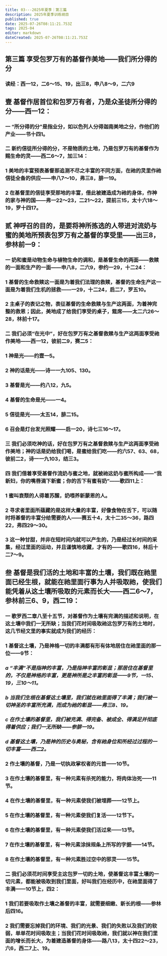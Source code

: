 ```yaml
---
title: 03---2025年夏季｜第三篇
description: 2025年夏季训练纲目
published: true
date: 2025-07-26T08:11:21.753Z
tags: 2025-04
editor: markdown
dateCreated: 2025-07-26T08:11:21.753Z
---
```


## 第三篇    享受包罗万有的基督作美地——我们所分得的分

### 读经：西一12，二6～15、19，出三8，申八8～9，二六9

## 壹    基督作居首位和包罗万有者，乃是众圣徒所分得的分——西一12：

### 一    “所分得的分”是指业分，如以色列人分得迦南美地之分，作他们的产业——书十四1。

### 二    新约信徒所分得的分，不是物质的土地，乃是包罗万有的基督作为赐生命的灵——西二6～7，加三14：

### 1    美地的丰富预表基督那追测不尽之丰富的不同方面，在祂的灵里作祂信徒全备的供应——申八7～10，弗三8，腓一19。

### 2    在基督里的信徒享受那地的丰富，借此被建造成为祂的身体，作神的家与神的国——弗一22～23，二21～22，提前三15，太十六18～19，罗十四17。

## 贰    神呼召的目的，是要将神所拣选的人带进对流奶与蜜的美地所预表包罗万有之基督的享受里——出三8，参林前一9：

### 一    奶和蜜是动物生命与植物生命的调和，是基督生命的两面——救赎的一面和生产的一面——申八8，二六9，参约一29，十二24：

### 1    基督的生命救赎这一面是为着我们法理的救赎，基督的生命生产这一面是为着我们生机的拯救——一29，十二24，启二7，罗五10。

### 2    主桌子的表记之物，表征基督的生命救赎与生产这两面，为着神完整的救恩；因此，美地成了给我们享受的桌子，筵席——太二六26～28，林前十17。

### 二    我们必须“在光中”，好在包罗万有之基督救赎与生产这两面享受祂作美地——西一12，彼前二9，赛二5：

### 1    神是光——约壹一5。

### 2    神的话是光——诗一一九105、130。

### 3    基督是光——约八12，九5。

### 4    基督的生命是光——一4。

### 5    信徒是光——太五14，腓二15。

### 6    召会是灯台发光照耀——启一20，诗七三16～17。

### 三    我们必须吃神的话，好在包罗万有之基督救赎与生产这两面享受祂作美地；神的话是奶给我们喝，是蜜给我们吃——约六57、63、68，彼前二2，诗一一九103，结三3。

### 四    我们借着享受基督作流奶与蜜之地，就被祂这奶与蜜所构成——“我新妇，你的嘴唇滴下新蜜；你的舌下有蜜有奶”——歌四11上：

### 1    蜜叫衰颓的人得着苏醒，奶喂养新蒙恩的人。

### 2    寻求者里面所蕴藏的是这样大量的丰富，好像食物在舌下，可以随时将基督的丰富分给需要的人——赛五十4，太十二35～36，路四22，弗四29～30。

### 3    这一种甘甜，并非在短时间内就可以产生的，乃是经过长时间的采集，经过里面的运动，并且谨慎地收藏，才有的——歌四16，林后十二7～9。

## 叁    基督是我们活的土地和丰富的土壤，我们既在祂里面已经生根，就能在祂里面行事为人并吸取祂，使我们能凭着从这土壤所吸取的元素而长大——西二6～7，参林前三6、9，西二19：

### 一    歌罗西二章八至十五节，对基督作为土壤有完满的描述和说明，在这土壤中我们一无所缺；当我们花时间吸取祂这包罗万有的土地时，这几节经文里的事实就成为我们的经历：

### 1    基督这土壤，乃是神格一切的丰满都有形有体地居住在祂里面的那一位——9节：

### *a    “丰满”不是指神的丰富，乃是指神丰富的彰显；那居住在基督里的，不仅是神格的丰富，更是神所是之丰富的彰显——9节，一15、19，三10～11。*

### *b    当我们生根在基督这土壤里，我们就在祂里面得了丰满；我们被一切神圣的丰富所充满，而成为祂的彰显——弗三8、19。*

### *c    在作土壤的基督里，我们被充满、得完备、被成全、得满足并彻底得着供应；我们一无所缺——参腓一19。*

### *d    基督这土壤，乃是神的历史与奥秘，含有祂身位和所经过过程的一切丰富——西二2。*

### 2    作土壤的基督，乃是一切执政掌权者的元首——10节。

### 3    在作土壤的基督里，有一种元素有杀死的能力，将肉体治死——11节。

### 4    在作土壤的基督里，有一种元素使我们被埋葬——12节上。

### 5    在作土壤的基督里，有一种元素使我们复活——12节下。

### 6    在作土壤的基督里，有一种元素使我们活过来——13节。

### 7    在作土壤的基督里，有一种元素涂抹规条上所写的字据——14节。

### 8    在作土壤的基督里，有一种元素胜过空中的邪灵——15节。

### 二    我们必须花时间享受主这包罗一切的土地，使基督这丰富土壤的一切元素，都能被吸取到我们里面，好叫我们在经历中，在祂里面得了丰满——10节上，四2：

### 1    我们若要吸取作土壤之基督的丰富，就需要细嫩、新长的根——参林后四16。

### 2    我们需要忘掉我们的环境、我们的光景、我们的失败以及我们的软弱，单单花时间吸取主；当我们花时间吸取祂，我们就以神在我们里面的增长而长大，为着建造基督的身体——路八13，太十四22～23，六6，西二7上、19。
<!-- Google tag (gtag.js) -->
<script async src="https://www.googletagmanager.com/gtag/js?id=G-1P8709Z16T"></script>
<script>
  window.dataLayer = window.dataLayer || [];
  function gtag(){dataLayer.push(arguments);}
  gtag('js', new Date());

  gtag('config', 'G-1P8709Z16T');
</script>